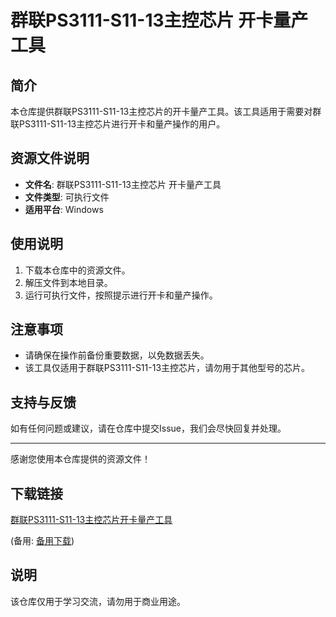 # 群联PS3111-S11-13主控芯片 开卡量产工具

## 简介
本仓库提供群联PS3111-S11-13主控芯片的开卡量产工具。该工具适用于需要对群联PS3111-S11-13主控芯片进行开卡和量产操作的用户。

## 资源文件说明
- **文件名**: 群联PS3111-S11-13主控芯片 开卡量产工具
- **文件类型**: 可执行文件
- **适用平台**: Windows

## 使用说明
1. 下载本仓库中的资源文件。
2. 解压文件到本地目录。
3. 运行可执行文件，按照提示进行开卡和量产操作。

## 注意事项
- 请确保在操作前备份重要数据，以免数据丢失。
- 该工具仅适用于群联PS3111-S11-13主控芯片，请勿用于其他型号的芯片。

## 支持与反馈
如有任何问题或建议，请在仓库中提交Issue，我们会尽快回复并处理。

---

感谢您使用本仓库提供的资源文件！

## 下载链接
[群联PS3111-S11-13主控芯片开卡量产工具](https://pan.quark.cn/s/4e225a25bd5b) 

(备用: [备用下载](https://pan.baidu.com/s/1FozRAf3rC3y9grBJdL2qzQ?pwd=1234))

## 说明

该仓库仅用于学习交流，请勿用于商业用途。
